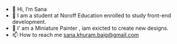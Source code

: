 - 👋 Hi, I’m Sana
- 🌱 I am a student at Noroff Education enrolled to study front-end development.
- 💞️ I’ am a Miniature Painter , iam exicted to create new designs.
- 📫 How to reach me sana.khuram.baig@gmail.com

<!---
sanakhuram/sanakhuram is a ✨ special ✨ repository because its `README.md` (this file) appears on your GitHub profile.
You can click the Preview link to take a look at your changes.
--->
